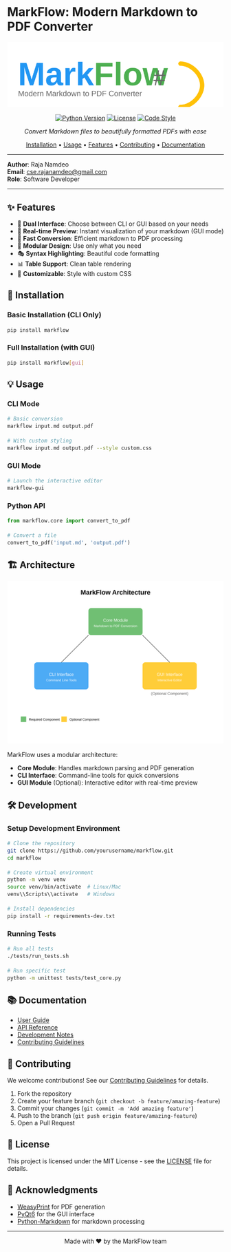 # MarkFlow: Modern Markdown to PDF Converter

<div align="center">

![MarkFlow Logo](docs/logo.svg)

[![Python Version](https://img.shields.io/badge/python-3.7%2B-blue.svg)](https://www.python.org/downloads/)
[![License](https://img.shields.io/badge/license-MIT-green.svg)](LICENSE)
[![Code Style](https://img.shields.io/badge/code%20style-black-000000.svg)](https://github.com/psf/black)

*Convert Markdown files to beautifully formatted PDFs with ease*

[Installation](#installation) • [Usage](#usage) • [Features](#features) • [Contributing](#contributing) • [Documentation](#documentation)

</div>

---

**Author**: Raja Namdeo  
**Email**: cse.rajanamdeo@gmail.com  
**Role**: Software Developer  

---

## ✨ Features

- 📝 **Dual Interface**: Choose between CLI or GUI based on your needs
- 🎨 **Real-time Preview**: Instant visualization of your markdown (GUI mode)
- 🚀 **Fast Conversion**: Efficient markdown to PDF processing
- 🎯 **Modular Design**: Use only what you need
- 🎭 **Syntax Highlighting**: Beautiful code formatting
- 📊 **Table Support**: Clean table rendering
- 🔧 **Customizable**: Style with custom CSS

## 🚀 Installation

### Basic Installation (CLI Only)
```bash
pip install markflow
```

### Full Installation (with GUI)
```bash
pip install markflow[gui]
```

## 💡 Usage

### CLI Mode
```bash
# Basic conversion
markflow input.md output.pdf

# With custom styling
markflow input.md output.pdf --style custom.css
```

### GUI Mode
```bash
# Launch the interactive editor
markflow-gui
```

### Python API
```python
from markflow.core import convert_to_pdf

# Convert a file
convert_to_pdf('input.md', 'output.pdf')
```

## 🏗️ Architecture

![Architecture](docs/architecture.svg)

MarkFlow uses a modular architecture:
- **Core Module**: Handles markdown parsing and PDF generation
- **CLI Interface**: Command-line tools for quick conversions
- **GUI Module** (Optional): Interactive editor with real-time preview

## 🛠️ Development

### Setup Development Environment
```bash
# Clone the repository
git clone https://github.com/yourusername/markflow.git
cd markflow

# Create virtual environment
python -m venv venv
source venv/bin/activate  # Linux/Mac
venv\\Scripts\\activate   # Windows

# Install dependencies
pip install -r requirements-dev.txt
```

### Running Tests
```bash
# Run all tests
./tests/run_tests.sh

# Run specific test
python -m unittest tests/test_core.py
```

## 📚 Documentation

- [User Guide](docs/user_guide.md)
- [API Reference](docs/api_reference.md)
- [Development Notes](docs/development.md)
- [Contributing Guidelines](CONTRIBUTING.md)

## 🤝 Contributing

We welcome contributions! See our [Contributing Guidelines](CONTRIBUTING.md) for details.

1. Fork the repository
2. Create your feature branch (`git checkout -b feature/amazing-feature`)
3. Commit your changes (`git commit -m 'Add amazing feature'`)
4. Push to the branch (`git push origin feature/amazing-feature`)
5. Open a Pull Request

## 📄 License

This project is licensed under the MIT License - see the [LICENSE](LICENSE) file for details.

## 🙏 Acknowledgments

- [WeasyPrint](https://weasyprint.org/) for PDF generation
- [PyQt6](https://www.riverbankcomputing.com/software/pyqt/) for the GUI interface
- [Python-Markdown](https://python-markdown.github.io/) for markdown processing

---

<div align="center">
Made with ❤️ by the MarkFlow team
</div>
